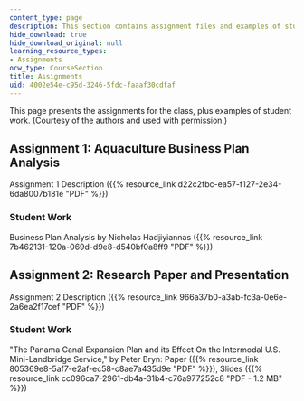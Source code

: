 ```yaml
---
content_type: page
description: This section contains assignment files and examples of student work.
hide_download: true
hide_download_original: null
learning_resource_types:
- Assignments
ocw_type: CourseSection
title: Assignments
uid: 4002e54e-c95d-3246-5fdc-faaaf30cdfaf
---
```


This page presents the assignments for the class, plus examples of student work. (Courtesy of the authors and used with permission.)

Assignment 1: Aquaculture Business Plan Analysis
------------------------------------------------

Assignment 1 Description ({{% resource_link d22c2fbc-ea57-f127-2e34-6da8007b181e "PDF" %}})

### Student Work

Business Plan Analysis by Nicholas Hadjiyiannas ({{% resource_link 7b462131-120a-069d-d9e8-d540bf0a8ff9 "PDF" %}})

Assignment 2: Research Paper and Presentation
---------------------------------------------

Assignment 2 Description ({{% resource_link 966a37b0-a3ab-fc3a-0e6e-2a6ea2f17cef "PDF" %}})

### Student Work

"The Panama Canal Expansion Plan and its Effect On the Intermodal U.S. Mini-Landbridge Service," by Peter Bryn: Paper ({{% resource_link 805369e8-5af7-e2af-ec58-c8ae7a435d9e "PDF" %}}), Slides ({{% resource_link cc096ca7-2961-db4a-31b4-c76a977252c8 "PDF - 1.2 MB" %}})